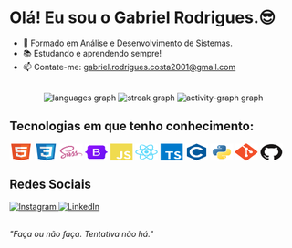<h1>Olá! Eu sou o Gabriel Rodrigues.😎</h1>

- 🔭 Formado em Análise e Desenvolvimento de Sistemas.
- 📚 Estudando e aprendendo sempre!
- 📫 Contate-me: gabriel.rodrigues.costa2001@gmail.com <br><br>

<div align="center">
  <img src="https://github-readme-stats.vercel.app/api/top-langs?username=GRodrigues10&locale=pt-br&hide_title=false&layout=compact&card_width=320&langs_count=5&theme=dracula&hide_border=false&order=2" height="150" alt="languages graph"  />
  <img src="https://streak-stats.demolab.com?user=GRodrigues10&locale=pt-br&mode=daily&theme=noctis_minimus&hide_border=false&border_radius=5&order=3" height="150" alt="streak graph"  />
  <img src="https://github-readme-activity-graph.vercel.app/graph?username=GRodrigues10&radius=16&theme=react&area=true&order=5&custom_title=Gr%C3%A1fico%20de%20Contribui%C3%A7%C3%B5es" height="300" alt="activity-graph graph"  />
</div>

###

<h2>Tecnologias em que tenho conhecimento:</h2>
<div style="display: inline_block">
  <img align="center"  height="30" width="40" src="https://raw.githubusercontent.com/devicons/devicon/master/icons/html5/html5-original.svg" alt="Html5" title="Html5">
  <img align="center" height="30" width="40" src="https://raw.githubusercontent.com/devicons/devicon/master/icons/css3/css3-original.svg" alt="Css3" title="Css3">
  <img align="center" height="30" width="40" src="https://raw.githubusercontent.com/devicons/devicon/master/icons/sass/sass-original.svg" alt="Sass" title="Sass">
  <img align="center"  height="30" width="40" src="https://raw.githubusercontent.com/devicons/devicon/master/icons/bootstrap/bootstrap-original.svg" alt="Bootstrap" title="Bootstrap">
  <img align="center"  height="30" width="40" src="https://raw.githubusercontent.com/devicons/devicon/master/icons/javascript/javascript-plain.svg" alt="Javascript" title="Javascript">
  <img align="center"  height="30" width="40" src="https://raw.githubusercontent.com/devicons/devicon/master/icons/react/react-original.svg" alt="React JS" title="React JS">
  <img align="center"  height="30" width="40" src="https://raw.githubusercontent.com/devicons/devicon/master/icons/typescript/typescript-plain.svg" alt="Typescript" title="Typescript">
  <img align="center"  height="30" width="40" src="https://raw.githubusercontent.com/devicons/devicon/master/icons/c/c-plain.svg" alt="C" title="C">
  <img align="center"  height="30" width="40" src="https://raw.githubusercontent.com/devicons/devicon/master/icons/python/python-original.svg" alt="Python" title="Python">
  <img align="center"  height="30" width="40" src="https://raw.githubusercontent.com/devicons/devicon/master/icons/git/git-original.svg" alt="Git" title="Git">
  <img align="center"  height="30" width="40" src="https://raw.githubusercontent.com/devicons/devicon/master/icons/github/github-original.svg" alt="Github" title="Github">
</div>

<h2>Redes Sociais</h2>
<a href="https://instagram.com/grodriguess10" target="_blank">
  <img src="https://img.shields.io/badge/-Instagram-%23E4405F?style=for-the-badge&logo=instagram&logoColor=white" alt="Instagram">
</a>

<a href="https://www.linkedin.com/in/grodriguess10/" target="_blank">
  <img src="https://img.shields.io/badge/LinkedIn-4C8BF5?style=for-the-badge&logo=linkedin&logoColor=white" alt="LinkedIn">
</a>

<br>

<br><i>"Faça ou não faça. Tentativa não há."</i>
